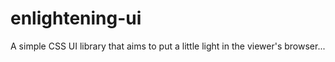 # enlightening-ui
A simple CSS UI library that aims to put a little light in the viewer's browser...
